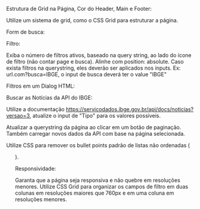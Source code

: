 Estrutura de Grid na Página, Cor do Header, Main e Footer:

Utilize um sistema de grid, como o CSS Grid para estruturar a página.
<!-- Utilize a cor #4682b4 para o background do <header> e <footer>, a cor #f0f0f0 para o background do <main>. -->
<!-- Defina 100ch como tamanho máximo do conteúdo principal. para garantir uma boa experiência de leitura. -->

Form de busca:

<!-- Crie um formulário (<form>) para o campo de busca, no header. -->
<!-- Deixe o input centralizado. -->
<!-- Adicione um botão dentro do input de busca, para ser o submit. Utilize o ícone 🔍. Adicionar cursor pointer. -->
<!-- Alinhe o botão dentro do campo de busca utilizando position: absolute. -->

Filtro:

<!-- Utilize a tag <svg> com o código SVG fornecido para criar o ícone de filtro. -->
<!-- Alinhe o ícone de filtro à direita do header. -->
<!-- O ícone deve ser clicável e abrir um modal (<dialog>) com os filtros. Adicionar cursor pointer. -->
Exiba o número de filtros ativos, baseado na query string, ao lado do ícone de filtro (não contar page e busca). Alinhe com position: absolute.
Caso exista filtros na querystring, eles deverão ser aplicados nos inputs. Ex: url.com?busca=IBGE, o input de busca deverá ter o value "IBGE"

Filtros em um Dialog HTML:

<!-- Utilize a tag <dialog> do HTML para criar o modal de filtros. -->
<!-- Inclua os campos de filtro "Tipo", "Quantidade", "De" e "Até" dentro do dialog. -->
<!-- Os filtros deverão ficar em um form. -->
<!-- Inicie sempre a quantidade com 10, e as options sendo múltiplos de 5. -->
<!-- Adiciona um ícone de "X" no canto superior direito do modal para fechá-lo. -->
<!-- Adicione um botão "Aplicar" para aplicar os filtros e fechar o modal. -->
<!-- Ao aplicar, os filtros devem ser refletidos na URL da página, com query string, e os dados devem ser atualizados (nova chamada na API). -->

Buscar as Notícias da API do IBGE:

<!-- Utilize a API http://servicodados.ibge.gov.br/api/v3/noticias para buscar as notícias. -->
Utilize a documentação https://servicodados.ibge.gov.br/api/docs/noticias?versao=3, atualize o input de "Tipo" para os valores possíveis.
<!-- Por padrão, busque somente 10 notícias. -->
<!-- A api deve ser chamada com os filtros da query string, filtrados pelo usuário. -->

<!-- Listar as Notícias Dentro de uma <ul> <li>: -->

<!-- Após obter os dados das notícias da API, itere sobre esses dados e crie elementos <li> para cada notícia. -->
<!-- Liste esses elementos dentro de uma <ul>. -->
<!-- Cada notícia deve conter a imagem da noticia, o título em um h2, introdução em um parágrafo. -->
<!-- A imagem fica em um objeto stringified, e precisa ser concatenada com a url de noticias do IBGE https://agenciadenoticias.ibge.gov.br/ -->
<!-- Mostrar as editorias da notícia com prefixo #. -->
<!-- Mostrar a quanto tempo a notícia foi publicada, com base na data de publicação. Ex possíveis: "Publicado há 2 dias", "Publicado hoje", "Publicado ontem". -->
<!-- Adicione um botão "Leia Mais" ao final de cada notícia, que ao ser clicado, abre a página da notícia no site do IBGE, em uma nova aba. -->

<!-- Botoes de Paginacao no Final das Noticias em uma <ul> <li>: -->

<!-- Crie botões de paginação no final das notícias utilizando elementos <button> dentro de <ul> <li>. -->
<!-- Implemente a lógica para mostrar no máximo 10 botões de páginas. Sempre mostrando a página atual no meio. Ex: Caso o usuário esteja na página 10, mostre as páginas 5, 6, 7, 8, 9, 10, 11, 12, 13, 14. Mesmo comportamento do site do IBGE -->
<!-- Indique visualmente a página atual com uma cor de fundo #4682b4. -->
Atualizar a querystring da página ao clicar em um botão de paginação. Também carregar novos dados da API com base na página selecionada.
<!-- Remover Todos os Bullet Points de <ul> <li>: -->

Utilize CSS para remover os bullet points padrão de listas não ordenadas (<ul>).

Responsividade:

Garanta que a página seja responsiva e não quebre em resoluções menores.
Utilize CSS Grid para organizar os campos de filtro em duas colunas em resoluções maiores que 760px e em uma coluna em resoluções menores.
